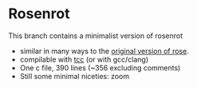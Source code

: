 # Rosenrot

This branch contains a minimalist version of rosenrot

- similar in many ways to the [original version of rose](https://github.com/mini-rose/rose-browser/tree/60173b6f5b562861b11dea17e3869ad6c3462bbb/src).
- compilable with [tcc](https://bellard.org/tcc/) (or with gcc/clang)
- One c file, 390 lines (~356 excluding comments)
- Still some minimal niceties: zoom

